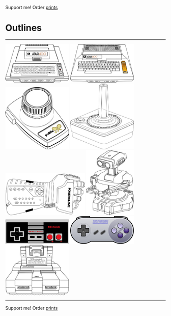 Support me! Order [prints](http://prints.corkami.com/)

# Outlines

---
<a href="Atari400.pdf"><img src="Atari400.png" width="200" alt="Atari 400"></a>
<a href="Atari800.pdf"><img src="Atari800.png" width="200" alt="Atari 800"></a>
<a href="AtariCX30.pdf"><img src="AtariCX30.png" width="200" alt="Atari CX 30 paddle"></a>
<a href="AtariCX40.pdf"><img src="AtariCX40.png" width="200" alt="Atari CX 40 joystick"></a>
<a href="PowerGlove.pdf"><img src="PowerGlove.png" width="250" alt="Power Glove"></a>
<a href="rob.pdf"><img src="rob.png" width="150" alt="R.O.B."></a>
<a href="NesPad.pdf"><img src="NesPad.png" width="200" alt="NES pad"></a>
<a href="SnesPad.pdf"><img src="SnesPad.png" width="200" alt="SNES pad "></a>
<a href="SuperGameBoy.pdf"><img src="SuperGameBoy.png" width="200" alt="Super GameBoy"></a>

---
Support me! Order [prints](http://prints.corkami.com/)

